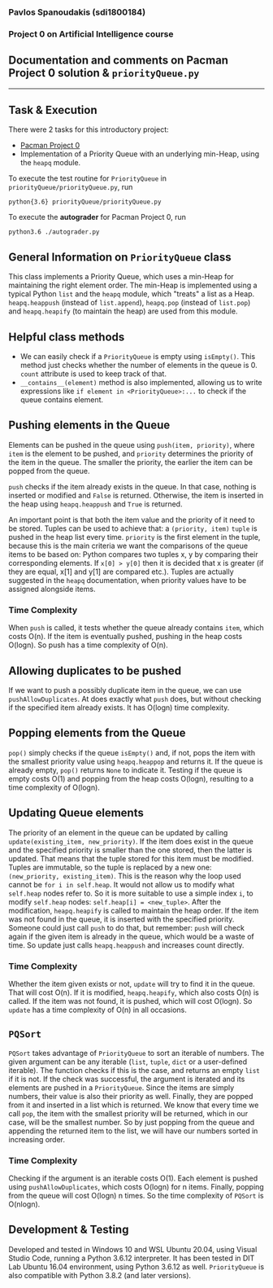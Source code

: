 ### Pavlos Spanoudakis (sdi1800184)
### Project 0 on Artificial Intelligence course
## Documentation and comments on Pacman Project 0 solution & `priorityQueue.py`
***

## Task & Execution
There were 2 tasks for this introductory project:
- [Pacman Project 0](https://inst.eecs.berkeley.edu/~cs188/sp20/project0/)
- Implementation of a Priority Queue with an underlying min-Heap, using the `heapq` module.

To execute the test routine for `PriorityQueue` in `priorityQueue/priorityQueue.py`, run

    python{3.6} priorityQueue/priorityQueue.py

To execute the **autograder** for Pacman Project 0, run

    python3.6 ./autograder.py

## General Information on `PriorityQueue` class

This class implements a Priority Queue, which uses a min-Heap for maintaining
the right element order. The min-Heap is implemented using a typical Python `list`
and the `heapq` module, which "treats" a list as a Heap. `heapq.heappush` (instead
of `list.append`), `heapq.pop` (instead of `list.pop`) and `heapq.heapify` (to maintain the
heap) are used from this module.

## Helpful class methods

- We can easily check if a `PriorityQueue` is empty using `isEmpty()`. This method just
checks whether the number of elements in the queue is 0. `count` attribute is used to
keep track of that.
- `__contains__(element)` method is also implemented, allowing us
to write expressions like `if element in <PriorityQueue>:...` to check if the queue
contains element.

## Pushing elements in the Queue

Elements can be pushed in the queue using `push(item, priority)`, where
`item` is the element to be pushed, and `priority` determines the priority of the item in the queue.
The smaller the priority, the earlier the item can be popped from the queue.

`push` checks if the item already exists in the queue. In that case, nothing is inserted or modified
and `False` is returned. Otherwise, the item is inserted in the heap using `heapq.heappush`
and `True` is returned.

An important point is that both the item value and the priority
of it need to be stored. Tuples can be used to achieve that: a `(priority, item)`
`tuple` is pushed in the heap list every time. `priority` is the first element in the tuple,
because this is the main criteria we want the comparisons of the queue items to be
based on: Python compares two tuples x, y by comparing their corresponding elements.
If `x[0] > y[0]` then it is decided that x is greater (if they are equal, x[1] and y[1]
are compared etc.). Tuples are actually suggested in the `heapq` documentation, when
priority values have to be assigned alongside items.

### Time Complexity

When `push` is called, it tests whether the queue already contains `item`, which costs
O(n). If the item is eventually pushed, pushing in the heap costs O(logn). So push has
a time complexity of O(n).

## Allowing duplicates to be pushed
If we want to push a possibly duplicate item in the queue, we can use `pushAllowDuplicates`.
At does exactly what `push` does, but without checking if the specified item already exists.
It has O(logn) time complexity.

## Popping elements from the Queue

`pop()` simply checks if the queue `isEmpty()` and, if not, pops the item
with the smallest priority value using `heapq.heappop` and returns it.
If the queue is already empty, `pop()` returns `None` to indicate it.
Testing if the queue is empty costs O(1) and popping from the heap costs O(logn),
resulting to a time complexity of O(logn).

## Updating Queue elements

The priority of an element in the queue can be updated by calling
`update(existing_item, new_priority)`. If the item does exist in the queue and the
specified priority is smaller than the one stored, then the latter is updated. That
means that the tuple stored for this item must be modified. Tuples are immutable, so
the tuple is replaced by a new one: `(new_priority, existing_item)`. This is the
reason why the loop used cannot be `for i in self.heap`. It would not allow us to
modify what `self.heap` nodes refer to. So it is more suitable to use a simple index `i`,
to modify `self.heap` nodes: `self.heap[i] = <new_tuple>`. After the modification,
`heapq.heapify` is called to maintain the heap order.
If the item was not found in the queue, it is inserted with the specified priority. Someone
could just call `push` to do that, but remember: `push` will check again if the given
item is already in the queue, which would be a waste of time. So update just calls
`heapq.heappush` and increases count directly.

### Time Complexity
Whether the item given exists or not, `update` will try to find it in the queue. That will
cost O(n). If it is modified, `heapq.heapify`, which also costs O(n) is called. If the item
was not found, it is pushed, which will cost O(logn). So `update` has a time complexity
of O(n) in all occasions.

## `PQSort`

`PQSort` takes advantage of `PriorityQueue` to sort an iterable of numbers. The given
argument can be any iterable (`list`, `tuple`, `dict` or a user-defined iterable). The
function checks if this is the case, and returns an empty `list` if it is not. If the check was
successful, the argument is iterated and its elements are pushed in a `PriorityQueue`.
Since the items are simply numbers, their value is also their priority as well. Finally,
they are popped from it and inserted in a list which is returned. We know that every
time we call `pop`, the item with the smallest priority will be returned, which in our
case, will be the smallest number. So by just popping from the queue and appending
the returned item to the list, we will have our numbers sorted in increasing order.

### Time Complexity

Checking if the argument is an iterable costs O(1).
Each element is pushed using `pushAllowDuplicates`, which costs O(logn) for n items.
Finally, popping from the queue will cost O(logn) n times. So the time complexity of
`PQSort` is O(nlogn).

## Development & Testing

Developed and tested in Windows 10 and WSL Ubuntu 20.04, using Visual Studio
Code, running a Python 3.6.12 interpreter. It has been tested in DIT Lab Ubuntu
16.04 environment, using Python 3.6.12 as well.
`PriorityQueue` is also compatible with Python 3.8.2 (and later versions).